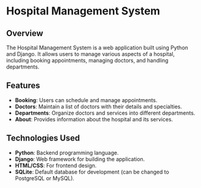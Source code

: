 # Hospital Management System

## Overview

The Hospital Management System is a web application built using Python and Django. It allows users to manage various aspects of a hospital, including booking appointments, managing doctors, and handling departments.

## Features

- **Booking**: Users can schedule and manage appointments.
- **Doctors**: Maintain a list of doctors with their details and specialties.
- **Departments**: Organize doctors and services into different departments.
- **About**: Provides information about the hospital and its services.

## Technologies Used

- **Python**: Backend programming language.
- **Django**: Web framework for building the application.
- **HTML/CSS**: For frontend design.
- **SQLite**: Default database for development (can be changed to PostgreSQL or MySQL).

